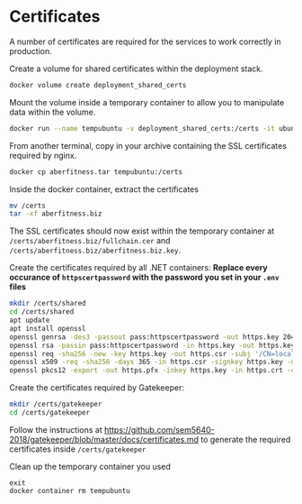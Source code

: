 # Certificates

A number of certificates are required for the services to work correctly in production.

Create a volume for shared certificates within the deployment stack.
```sh
docker volume create deployment_shared_certs
```

Mount the volume inside a temporary container to allow you to manipulate data within the volume.

```sh
docker run --name tempubuntu -v deployment_shared_certs:/certs -it ubuntu
```

From another terminal, copy in your archive containing the SSL certificates required by nginx.
```sh
docker cp aberfitness.tar tempubuntu:/certs
```

Inside the docker container, extract the certificates
```sh
mv /certs
tar -xf aberfitness.biz
```
The SSL certificates should now exist within the temporary container at `/certs/aberfitness.biz/fullchain.cer` and `/certs/aberfitness.biz/aberfitness.biz.key`.

Create the certificates required by all .NET containers:
**Replace every occurance of `httpscertpassword` with the password you set in your `.env` files**
```sh
mkdir /certs/shared
cd /certs/shared
apt update
apt install openssl
openssl genrsa -des3 -passout pass:httpscertpassword -out https.key 2048
openssl rsa -passin pass:httpscertpassword -in https.key -out https.key
openssl req -sha256 -new -key https.key -out https.csr -subj '/CN=localhost'
openssl x509 -req -sha256 -days 365 -in https.csr -signkey https.key -out https.crt
openssl pkcs12 -export -out https.pfx -inkey https.key -in https.crt -certfile https.crt -passout pass:httpscertpassword
```

Create the certificates required by Gatekeeper:

```sh
mkdir /certs/gatekeeper
cd /certs/gatekeeper
```
Follow the instructions at https://github.com/sem5640-2018/gatekeeper/blob/master/docs/certificates.md to generate the required certificates inside `/certs/gatekeeper`

Clean up the temporary container you used
```
exit
docker container rm tempubuntu
```
